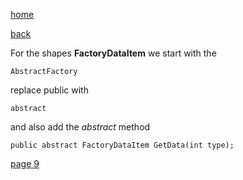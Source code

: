 [home](./page01.md)

[back](./page07.md)

For the shapes **FactoryDataItem** we start with the 

```
AbstractFactory
```

replace public with

```
abstract
```
and also add the *abstract* method

```
public abstract FactoryDataItem GetData(int type);
```

[page 9](./page09.md)
